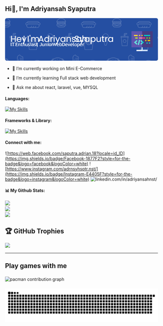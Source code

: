 ## Hi👋, I'm Adriyansah Syaputra

![Adriyansah Syaputra](img/github-header-image.png)

- 🔭 I’m currently working on Mini E-Commerce

- 🌱 I’m currently learning Full stack web development

- 💬 Ask me about react, laravel, vue, MYSQL

#### Languages:
[![My Skills](https://skillicons.dev/icons?i=html,css,js,php,mysql&perline=5)](https://skillicons.dev)

#### Frameworks & Library:
[![My Skills](https://skillicons.dev/icons?i=bootstrap,tailwind,expressjs,jquery,react,vue,nodejs,laravel&perline=8)](https://skillicons.dev)

#### Connect with me:
![https://web.facebook.com/saputra.adrian.18?locale=id_ID](https://img.shields.io/badge/Facebook-1877F2?style=for-the-badge&logo=facebook&logoColor=white) ![https://www.instagram.com/adrnsyhsptr.nst/](https://img.shields.io/badge/Instagram-E4405F?style=for-the-badge&logo=instagram&logoColor=white) ![linkedin.com/in/adriyansahnst/](https://img.shields.io/badge/LinkedIn-0077B5?style=for-the-badge&logo=linkedin&logoColor=white)

#### 📊 My Github Stats:
![](https://github-readme-stats.vercel.app/api?username=AdriyansahSyaputra&theme=vision-friendly-dark&hide_border=false&include_all_commits=false&count_private=false)<br/>
![](https://nirzak-streak-stats.vercel.app/?user=AdriyansahSyaputra&theme=vision-friendly-dark&hide_border=false)<br/>
![](https://github-readme-stats.vercel.app/api/top-langs/?username=AdriyansahSyaputra&theme=vision-friendly-dark&hide_border=false&include_all_commits=false&count_private=false&layout=compact)

## 🏆 GitHub Trophies
![](https://github-profile-trophy.vercel.app/?username=AdriyansahSyaputra&theme=vision-friendly-dark&no-frame=false&no-bg=true&margin-w=4)

---

<h2 align="left">Play games with me</h2>

###

<picture>
  <source media="(prefers-color-scheme: dark)" srcset="https://raw.githubusercontent.com/AdriyansahSyaputra/AdriyansahSyaputra/output/pacman-contribution-graph-dark.svg">
  <source media="(prefers-color-scheme: light)" srcset="https://raw.githubusercontent.com/AdriyansahSyaputra/AdriyansahSyaputra/output/pacman-contribution-graph.svg">
  <img alt="pacman contribution graph" src="https://raw.githubusercontent.com/AdriyansahSyaputra/AdriyansahSyaputra/output/pacman-contribution-graph.svg">
</picture>

###

<img src="https://raw.githubusercontent.com/AdriyansahSyaputra/AdriyansahSyaputra/output/snake.svg" alt="Snake animation" />

###